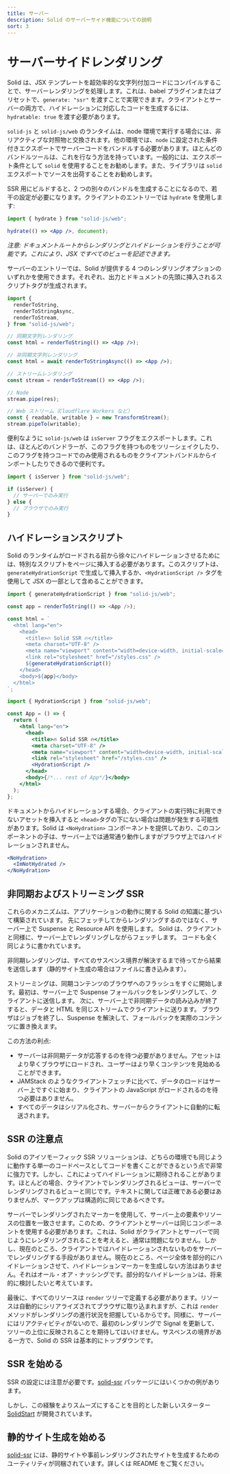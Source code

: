 ```yaml
---
title: サーバー
description: Solid のサーバーサイド機能についての説明
sort: 3
---
```


# サーバーサイドレンダリング

Solid は、JSX テンプレートを超効率的な文字列付加コードにコンパイルすることで、サーバーレンダリングを処理します。これは、babel プラグインまたはプリセットで、`generate: "ssr"` を渡すことで実現できます。クライアントとサーバーの両方で、ハイドレーションに対応したコードを生成するには、`hydratable: true` を渡す必要があります。

`solid-js` と `solid-js/web` のランタイムは、node 環境で実行する場合には、非リアクティブな対照物と交換されます。他の環境では、`node` に設定された条件付きエクスポートでサーバーコードをバンドルする必要があります。ほとんどのバンドルツールは、これを行なう方法を持っています。一般的には、エクスポート条件として `solid` を使用することをお勧めします。また、ライブラリは `solid` エクスポートでソースを出荷することをお勧めします。

SSR 用にビルドすると、2 つの別々のバンドルを生成することになるので、若干の設定が必要になります。クライアントのエントリーでは `hydrate` を使用します:

```jsx
import { hydrate } from "solid-js/web";

hydrate(() => <App />, document);
```

_注意: ドキュメントルートからレンダリングとハイドレーションを行うことが可能です。これにより、JSX ですべてのビューを記述できます。_

サーバーのエントリーでは、Solid が提供する 4 つのレンダリングオプションのいずれかを使用できます。それぞれ、出力とドキュメントの先頭に挿入されるスクリプトタグが生成されます。

```jsx
import {
  renderToString,
  renderToStringAsync,
  renderToStream,
} from "solid-js/web";

// 同期文字列レンダリング
const html = renderToString(() => <App />);

// 非同期文字列レンダリング
const html = await renderToStringAsync(() => <App />);

// ストリームレンダリング
const stream = renderToStream(() => <App />);

// Node
stream.pipe(res);

// Web ストリーム（Cloudflare Workers など）
const { readable, writable } = new TransformStream();
stream.pipeTo(writable);
```

便利なように `solid-js/web` は `isServer` フラグをエクスポートします。これは、ほとんどのバンドラーが、このフラグを持つものをツリーシェイクしたり、このフラグを持つコードでのみ使用されるものをクライアントバンドルからインポートしたりできるので便利です。

```jsx
import { isServer } from "solid-js/web";

if (isServer) {
  // サーバーでのみ実行
} else {
  // ブラウザでのみ実行
}
```

## ハイドレーションスクリプト

Solid のランタイムがロードされる前から徐々にハイドレーションさせるためには、特別なスクリプトをページに挿入する必要があります。このスクリプトは、`generateHydrationScript` で生成して挿入するか、`<HydrationScript />` タグを使用して JSX の一部として含めることができます。

```js
import { generateHydrationScript } from "solid-js/web";

const app = renderToString(() => <App />);

const html = `
  <html lang="en">
    <head>
      <title>🔥 Solid SSR 🔥</title>
      <meta charset="UTF-8" />
      <meta name="viewport" content="width=device-width, initial-scale=1.0" />
      <link rel="stylesheet" href="/styles.css" />
      ${generateHydrationScript()}
    </head>
    <body>${app}</body>
  </html>
`;
```

```jsx
import { HydrationScript } from "solid-js/web";

const App = () => {
  return (
    <html lang="en">
      <head>
        <title>🔥 Solid SSR 🔥</title>
        <meta charset="UTF-8" />
        <meta name="viewport" content="width=device-width, initial-scale=1.0" />
        <link rel="stylesheet" href="/styles.css" />
        <HydrationScript />
      </head>
      <body>{/*... rest of App*/}</body>
    </html>
  );
};
```

ドキュメントからハイドレーションする場合、クライアントの実行時に利用できないアセットを挿入すると `<head>`タグの下にない場合は問題が発生する可能性があります。Solid は `<NoHydration>` コンポーネントを提供しており、このコンポーネントの子は、サーバー上では通常通り動作しますがブラウザ上ではハイドレーションされません。

```jsx
<NoHydration>
  <ImNotHydrated />
</NoHydration>
```

## 非同期およびストリーミング SSR

これらのメカニズムは、アプリケーションの動作に関する Solid の知識に基づいて構築されています。
先にフェッチしてからレンダリングするのではなく、サーバー上で Suspense と Resource API を使用します。
Solid は、クライアントと同様に、サーバー上でレンダリングしながらフェッチします。
コードも全く同じように書かれています。

非同期レンダリングは、すべてのサスペンス境界が解決するまで待ってから結果を送信します（静的サイト生成の場合はファイルに書き込みます）。

ストリーミングは、同期コンテンツのブラウザへのフラッシュをすぐに開始します。最初は、サーバー上で Suspense フォールバックをレンダリングして、クライアントに送信します。
次に、サーバー上で非同期データの読み込みが終了すると、データと HTML を同じストリームでクライアントに送ります。
ブラウザはジョブを終了し、Suspense を解決して、フォールバックを実際のコンテンツに置き換えます。

この方法の利点:

- サーバーは非同期データが応答するのを待つ必要がありません。アセットはより早くブラウザにロードされ、ユーザーはより早くコンテンツを見始めることができます。
- JAMStack のようなクライアントフェッチに比べて、データのロードはサーバー上ですぐに始まり、クライアントの JavaScript がロードされるのを待つ必要はありません。
- すべてのデータはシリアル化され、サーバーからクライアントに自動的に転送されます。

## SSR の注意点

Solid のアイソモーフィック SSR ソリューションは、どちらの環境でも同じように動作する単一のコードベースとしてコードを書くことができるという点で非常に強力です。しかし、これによってハイドレーションに期待されることがあります。ほとんどの場合、クライアントでレンダリングされるビューは、サーバーでレンダリングされるビューと同じです。テキストに関しては正確である必要はありませんが、マークアップは構造的に同じであるべきです。

サーバーでレンダリングされたマーカーを使用して、サーバー上の要素やリソースの位置を一致させます。このため、クライアントとサーバーは同じコンポーネントを使用する必要があります。これは、Solid がクライアントとサーバーで同じようにレンダリングされることを考えると、通常は問題になりません。しかし、現在のところ、クライアントではハイドレーションされないものをサーバーでレンダリングする手段がありません。現在のところ、ページ全体を部分的にハイドレーションさせて、ハイドレーションマーカーを生成しない方法はありません。それはオール・オア・ナッシングです。部分的なハイドレーションは、将来的に検討したいと考えています。

最後に、すべてのリソースは `render` ツリーで定義する必要があります。リソースは自動的にシリアライズされてブラウザに取り込まれますが、これは `render` メソッドがレンダリングの進行状況を把握しているからです。同様に、サーバーにはリアクティビティがないので、最初のレンダリングで Signal を更新して、ツリーの上位に反映されることを期待してはいけません。サスペンスの境界がある一方で、Solid の SSR は基本的にトップダウンです。

## SSR を始める

SSR の設定には注意が必要です。[solid-ssr](https://github.com/solidjs/solid/blob/main/packages/solid-ssr) パッケージにはいくつかの例があります。

しかし、この経験をよりスムーズにすることを目的とした新しいスターター [SolidStart](https://github.com/solidjs/solid-start) が開発されています。

## 静的サイト生成を始める

[solid-ssr](https://github.com/solidjs/solid/blob/main/packages/solid-ssr) には、静的サイトや事前レンダリングされたサイトを生成するためのユーティリティが同梱されています。詳しくは README をご覧ください。
